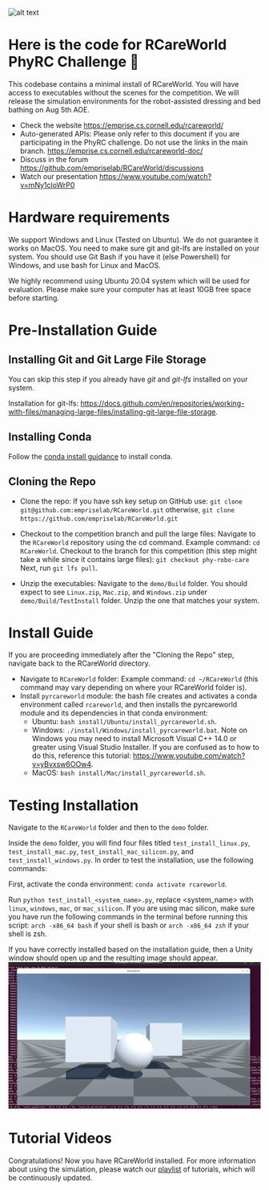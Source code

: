 ![alt text](rcareworld.png)
# Here is the code for RCareWorld PhyRC Challenge 🦾
This codebase contains a minimal install of RCareWorld. You will have access to executables without the scenes for the competition. We will release the simulation environments for the robot-assisted dressing and bed bathing on Aug 5th AOE.
- Check the website https://emprise.cs.cornell.edu/rcareworld/
- Auto-generated APIs: Please only refer to this document if you are participating in the PhyRC challenge. Do not use the links in the main branch. https://emprise.cs.cornell.edu/rcareworld-doc/
- Discuss in the forum https://github.com/empriselab/RCareWorld/discussions
- Watch our presentation https://www.youtube.com/watch?v=mNy1cloWrP0


# Hardware requirements
We support Windows and Linux (Tested on Ubuntu). We do not guarantee it works on MacOS. You need to make sure git and git-lfs are installed on your system. You should use Git Bash if you have it (else Powershell) for Windows, 
and use bash for Linux and MacOS. 

We highly recommend using Ubuntu 20.04 system which will be used for evaluation. Please make sure your computer has at least 10GB free space before starting.



# Pre-Installation Guide

## Installing Git and Git Large File Storage

You can skip this step if you already have *git* and *git-lfs* installed on your system.

Installation for git-lfs: https://docs.github.com/en/repositories/working-with-files/managing-large-files/installing-git-large-file-storage.
## Installing Conda
Follow the [conda install guidance](https://docs.anaconda.com/miniconda/miniconda-install/) to install conda.

## Cloning the Repo
- Clone the repo:  If you have ssh key setup on GitHub use: `git clone git@github.com:empriselab/RCareWorld.git` otherwise, `git clone https://github.com/empriselab/RCareWorld.git`

- Checkout to the competition branch and pull the large files: Navigate to the `RCareWorld` repository using the cd command. Example command: `cd RCareWorld`. Checkout to the branch for this competition (this step might take a while since it contains large files): `git checkout phy-robo-care` Next, run `git lfs pull`.

- Unzip the executables: Navigate to the `demo/Build` folder. You should expect to see `Linux.zip`, `Mac.zip`, and `Windows.zip` under `demo/Build/TestInstall` folder. Unzip the one that matches your system. 

# Install Guide
If you are proceeding immediately after the "Cloning the Repo" step, navigate back to the RCareWorld directory.

- Navigate to `RCareWorld` folder: Example command: `cd ~/RCareWorld` (this command may vary depending on where your RCareWorld folder is).
- Install `pyrcareworld` module: the bash file creates and activates a conda environment called `rcareworld`, and then installs the pyrcareworld module and its dependencies in that conda environment: 
  - Ubuntu: `bash install/Ubuntu/install_pyrcareworld.sh`.
  - Windows: `./install/Windows/install_pyrcareworld.bat`. Note on Windows you may need to install Microsoft Visual C++ 14.0 or greater using Visual Studio Installer. If you are confused as to how to do this, reference this tutorial: https://www.youtube.com/watch?v=yBvxsw6OOw4.
  - MacOS: `bash install/Mac/install_pyrcareworld.sh`.


# Testing Installation
Navigate to the `RCareWorld` folder and then to the `demo` folder.

Inside the `demo` folder, you will find four files titled `test_install_linux.py`, `test_install_mac.py`, `test_install_mac_silicon.py`, and `test_install_windows.py`. In order to test the installation, use the following commands: 

First, activate the conda environment: `conda activate rcareworld`.

Run `python test_install_<system_name>.py`, replace <system_name> with `linux`, `windows`, `mac`, or `mac_silicon`. If you are using mac silicon, make sure you have run the following commands in the terminal before running this script:
`arch -x86_64 bash` if your shell is bash
or 
`arch -x86_64 zsh` if your shell is zsh.


If you have correctly installed based on the installation guide, then a Unity window should open up and the resulting image should appear.
![alt text](./Test_Install_Image.png)

# Tutorial Videos
Congratulations! Now you have RCareWorld installed. For more information about using the simulation, please watch our [playlist](https://www.youtube.com/playlist?list=PLR4mEXh9zalLtbGLbx2A5TmX9Niy-svqq) of tutorials, which will be continuously updated.
